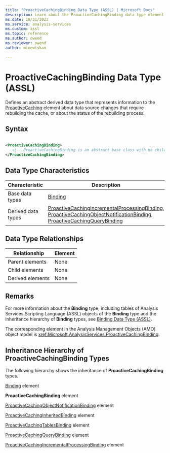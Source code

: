 ```yaml
---
title: "ProactiveCachingBinding Data Type (ASSL) | Microsoft Docs"
description: Learn about the ProactiveCachingBinding data type element in the Analysis Services Scripting Language (ASSL) schema.
ms.date: 10/31/2023
ms.service: analysis-services
ms.custom: assl
ms.topic: reference
ms.author: owend
ms.reviewer: owend
author: minewiskan

---
```

# ProactiveCachingBinding Data Type (ASSL)

  Defines an abstract derived data type that represents information to the [ProactiveCaching](../objects/proactivecaching-element-assl.md) element about data source changes that require rebuilding the cache, or about the status of the rebuilding process.  
  
## Syntax  
  
```xml  
  
<ProactiveCachingBinding>  
   <!-- ProactiveCachingBinding is an abstract base class with no child elements -->  
</ProactiveCachingBinding>  
```  
  
## Data Type Characteristics  
  
|Characteristic|Description|  
|--------------------|-----------------|  
|Base data types|[Binding](binding-data-type-assl.md)|  
|Derived data types|[ProactiveCachingIncrementalProcessingBinding](proactivecachingincrementalprocessingbinding-data-type-assl.md), [ProactiveCachingObjectNotificationBinding](proactivecachingobjectnotificationbinding-data-type-assl.md), [ProactiveCachingQueryBinding](proactivecachingquerybinding-data-type-assl.md)|  
  
## Data Type Relationships  
  
|Relationship|Element|  
|------------------|-------------|  
|Parent elements|None|  
|Child elements|None|  
|Derived elements|None|  
  
## Remarks  
 For more information about the **Binding** type, including tables of Analysis Services Scripting Language (ASSL) objects of the **Binding** type and the inheritance hierarchy of **Binding** types, see [Binding Data Type &#40;ASSL&#41;](binding-data-type-assl.md).  
  
 The corresponding element in the Analysis Management Objects (AMO) object model is <xref:Microsoft.AnalysisServices.ProactiveCachingBinding>.  
  
## Inheritance Hierarchy of ProactiveCachingBinding Types  
 The following hierarchy shows the inheritance of **ProactiveCachingBinding** types.  
  
 [Binding](binding-data-type-assl.md) element  
  
 **ProactiveCachingBinding** element  
  
 [ProactiveCachingObjectNotificationBinding](proactivecachingobjectnotificationbinding-data-type-assl.md) element  
  
 [ProactiveCachingInheritedBinding](proactivecachinginheritedbinding-data-type-assl.md) element  
  
 [ProactiveCachingTablesBinding](proactivecachingtablesbinding-data-type-assl.md) element  
  
 [ProactiveCachingQueryBinding](proactivecachingquerybinding-data-type-assl.md) element  
  
 [ProactiveCachingIncrementalProcessingBinding](proactivecachingincrementalprocessingbinding-data-type-assl.md) element  

  
  

